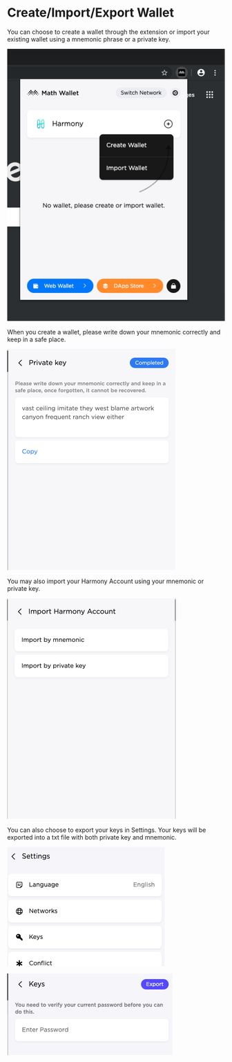 # Create/Import/Export Wallet

You can choose to create a wallet through the extension or import your existing wallet using a mnemonic phrase or a private key.

![](../../.gitbook/assets/image-10.png)

When you create a wallet, please write down your mnemonic correctly and keep in a safe place. 

![](../../.gitbook/assets/image-23.png)

You may also import your Harmony Account using your mnemonic or private key.

![](../../.gitbook/assets/image-26.png)

You can also choose to export your keys in Settings. Your keys will be exported into a txt file with both private key and mnemonic.

![](../../.gitbook/assets/image%20%283%29.png)

![](../../.gitbook/assets/image%20%2853%29.png)


